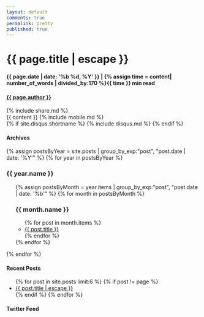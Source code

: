 ```yaml
---
layout: default
comments: true
permalink: pretty
published: true
---
```

<div class = 'cool libro'>
 <div class = 'overlay'>
   <div class="post-header">
    <div class = 'cover'>
      <h1 class="post-title" itemprop="name headline">{{ page.title | escape }}</h1>
      <time datetime="{{ page.date | date_to_xmlschema }}" itemprop="datePublished">
        <h4 class = 'duration lighten'>
        {{ page.date | date: '%b %d, %Y' }} <span class = 'apart'>|</span>
        {% assign time = content| number_of_words | divided_by:170 %}{{ time }} min read
        </h4>
      </time>
      <h4 itemprop="name" class = 'flex-in'><a href = '/'>{{ page.author }}</a></h4>
    </div>
   </div>
 </div>
</div>
<article class = 'flex post blog container'>
  <div class = 'child strip'>
    <div class = 'tablet'>
      {% include share.md %}
    </div>
  </div>
  <div class = 'child tripple'>
    <div class="post-content" itemprop="articleBody">
      {{ content }}
      {% include mobile.md %}
    </div>
    {% if site.disqus.shortname %}
      {% include disqus.md %}
    {% endif %}
  </div>
  <aside class = 'child trio'>
    <h4><span class = 'pretty'>Archives</span></h4>
    <div id = 'accordion'>   
    {% assign postsByYear = site.posts | group_by_exp:"post", "post.date | date: '%Y'" %}
    {% for year in postsByYear %}
      <h3 class = 'pretty'><i class="fa fa-caret-right" aria-hidden="true"></i> {{ year.name }}</h3>
      <ul>
       {% assign postsByMonth = year.items | group_by_exp:"post", "post.date | date: '%b'" %}
       {% for month in postsByMonth %}
         <h3 class = 'pretty deep'><i class="fa fa-caret-right" aria-hidden="true"></i> {{ month.name }}</h3>
         <ul>
           {% for post in month.items %}
             <li><a href="{{site.baseurl}}/{{ post.url }}">{{ post.title }}</a></li>
            {% endfor %}
         </ul>
        {% endfor %}
    </ul>
    {% endfor %}
    </div>
    <h4><span class = 'pretty'>Recent Posts</span></h4>
    <ul class="post-list">
      {% for post in site.posts limit:6 %}
      {% if post != page %}
        <li>
          <a class="post-link" href="{{ post.url | relative_url }}"><i class="icon icon-book" aria-hidden = 'true'></i>{{ post.title | escape }}</a>
        </li>
      {% endif %}
      {% endfor %}
    </ul>
    <h4><span class = 'pretty'>Twitter Feed</span></h4>
    <a class="twitter-timeline" href="https://twitter.com/{{site.twitter}}" data-tweet-limit="3"></a>
    <script async src="//platform.twitter.com/widgets.js" charset="utf-8"></script>
  </aside>
</article>
